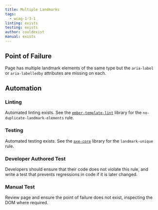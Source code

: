 ```yaml
---
title: Multiple Landmarks
tags: 
  - wcag-1-3-1
linting: exists
testing: exists
author: couldexist
manual: exists
---
```


## Point of Failure
Page has multiple landmark elements of the same type but the `aria-label` or `aria-labelledby` attributes are missing on each.

## Automation

### Linting
Automated linting exists. See the [`ember-template-lint`](https://github.com/ember-template-lint/ember-template-lint) library for the `no-duplicate-landmark-elements` rule.

### Testing
Automated testing exists. See the [`axe-core`](https://github.com/dequelabs/axe-core) library for the `landmark-unique` rule.

### Developer Authored Test
Developers should ensure that their code does not violate this rule, and write a test that prevents regressions in code if it is later changed.

### Manual Test
Review page and ensure the point of failure does not exist, inspecting the DOM where required.
